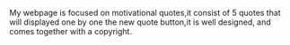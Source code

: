 My webpage is focused on motivational quotes,it consist of 5 quotes that will displayed one by one the new quote button,it is well designed, and comes together with a copyright.
